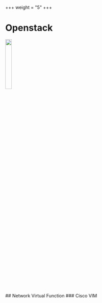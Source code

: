 +++
weight = "5"
+++

# Openstack
<img src="/img/openstack.png" width=20% >
<br></br>
## Network Virtual Function
### Cisco VIM
